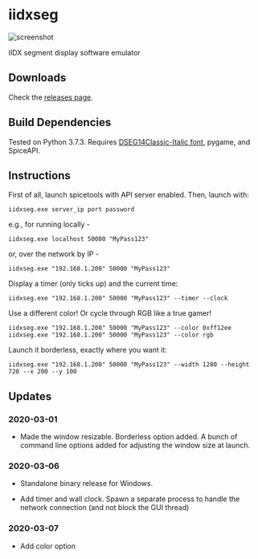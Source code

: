 # iidxseg

![screenshot](https://raw.githubusercontent.com/minsangkim89/iidxseg/7c361018475446fb86a9bcef9d9ac32894fb58f1/res/readme/2019-09-15.gif?token=ANCXP72DCKTMFDSJ6ZKIXMC5P27JI)

IIDX segment display software emulator

## Downloads
Check the [releases page](https://github.com/minsang-github/iidxseg/releases).

## Build Dependencies
Tested on Python 3.7.3. Requires [DSEG14Classic-Italic font](https://www.keshikan.net/fonts-e.html), pygame, and SpiceAPI.

## Instructions

First of all, launch spicetools with API server enabled. Then, launch with:

    iidxseg.exe server_ip port password

e.g., for running locally -

    iidxseg.exe localhost 50000 "MyPass123"

or, over the network by IP -

    iidxseg.exe "192.168.1.200" 50000 "MyPass123"
    
Display a timer (only ticks up) and the current time:

    iidxseg.exe "192.168.1.200" 50000 "MyPass123" --timer --clock

Use a different color! Or cycle through RGB like a true gamer!

    iidxseg.exe "192.168.1.200" 50000 "MyPass123" --color 0xff12ee
    iidxseg.exe "192.168.1.200" 50000 "MyPass123" --color rgb

Launch it borderless, exactly where you want it:

    iidxseg.exe "192.168.1.200" 50000 "MyPass123" --width 1280 --height 720 --x 200 --y 100

## Updates

### 2020-03-01

* Made the window resizable. Borderless option added. A bunch of command line options added for adjusting the window size at launch.

### 2020-03-06

* Standalone binary release for Windows.

* Add timer and wall clock. Spawn a separate process to handle the network connection (and not block the GUI thread)

### 2020-03-07

* Add color option
